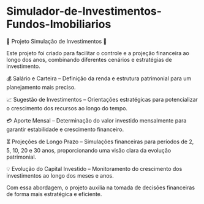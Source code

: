 # Simulador-de-Investimentos-Fundos-Imobiliarios

🔹 Projeto Simulação de Investimentos 🔹

Este projeto foi criado para facilitar o controle e a projeção financeira ao longo dos anos, combinando diferentes cenários e estratégias de investimento.

💰 Salário e Carteira – Definição da renda e estrutura patrimonial para um planejamento mais preciso.

📈 Sugestão de Investimentos – Orientações estratégicas para potencializar o crescimento dos recursos ao longo do tempo.

💳 Aporte Mensal – Determinação do valor investido mensalmente para garantir estabilidade e crescimento financeiro.

⏳ Projeções de Longo Prazo – Simulações financeiras para períodos de 2, 5, 10, 20 e 30 anos, proporcionando uma visão clara da evolução patrimonial.

💡 Evolução do Capital Investido – Monitoramento do crescimento dos investimentos ao longo dos meses e anos.

Com essa abordagem, o projeto auxilia na tomada de decisões financeiras de forma mais estratégica e eficiente.
